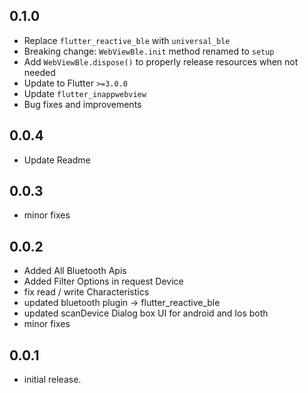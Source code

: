 ## 0.1.0

- Replace `flutter_reactive_ble` with `universal_ble`
- Breaking change: `WebViewBle.init` method renamed to `setup`
- Add `WebViewBle.dispose()` to properly release resources when not needed
- Update to Flutter `>=3.0.0`
- Update `flutter_inappwebview`
- Bug fixes and improvements

## 0.0.4

- Update Readme

## 0.0.3

- minor fixes

## 0.0.2

- Added All Bluetooth Apis
- Added Filter Options in request Device
- fix read / write Characteristics
- updated bluetooth plugin -> flutter_reactive_ble
- updated scanDevice Dialog box UI for android and Ios both
- minor fixes

## 0.0.1

- initial release.
